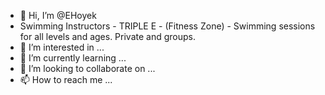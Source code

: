 - 👋 Hi, I’m @EHoyek
- Swimming Instructors - TRIPLE E - (Fitness Zone) - Swimming sessions for all levels and ages. Private and groups.
- 👀 I’m interested in ...
- 🌱 I’m currently learning ...
- 💞️ I’m looking to collaborate on ...
- 📫 How to reach me ...

<!---
EHoyek/EHoyek is a ✨ special ✨ repository because its `README.md` (this file) appears on your GitHub profile.
You can click the Preview link to take a look at Swimming Instructors - TRIPLE E - (Fitness Zone) - Swimming sessions for all levels and ages. Private and groups. your changes.
--->
